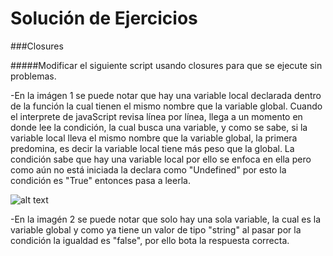 Solución de Ejercicios  
======================
###Closures

#####Modificar el siguiente script usando closures para que se ejecute sin problemas.

-En la imágen 1 se puede notar que hay una variable local declarada dentro de la función la cual tienen el mismo nombre que la variable global. Cuando el interprete de javaScript revisa línea por línea, llega a un momento en donde lee la condición, la cual busca una variable, y como se sabe, si la variable local lleva el mismo nombre que la variable global, la primera predomina, es decir la variable local tiene más peso que la global. La condición sabe que hay una variable local por ello se enfoca en ella pero como aún no está iniciada la declara como "Undefined" por esto la condición es "True" entonces pasa a leerla.

![alt text](http://es.tinypic.com/r/ncij46/9)

-En la imagén 2 se puede notar que solo hay una sola variable, la cual es la variable global y como ya tiene un valor de tipo "string" al pasar por la condición la igualdad es "false", por ello bota la respuesta correcta.

